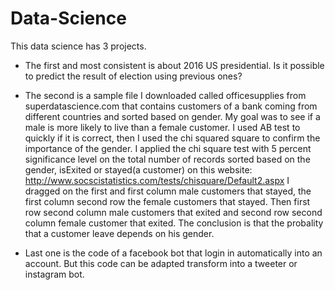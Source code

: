 # Data-Science

This data science has 3 projects. 

- The first and most consistent is about 2016 US  presidential. Is it possible to predict the result of election using previous ones?

- The second is a sample file I downloaded called officesupplies from superdatascience.com that contains customers of a bank coming from different countries and sorted based on gender. 
My goal was to see if a male is more likely to live than a female customer.
I used AB test to quickly if it is correct, then I used the chi squared square to confirm the importance of the gender. 
I applied the chi square test with 5 percent significance level on the total number of records sorted based on the gender, isExited or stayed(a customer) on this website: http://www.socscistatistics.com/tests/chisquare/Default2.aspx
I dragged on the first and first column male customers that stayed, the first column second row the female customers that stayed. Then first row second column male customers that exited and second row second column female customer that exited.
The conclusion is that the probality that a customer leave depends on his gender.

- Last one is the code of a facebook bot that login in automatically into an account. But this code can be adapted transform into a tweeter or instagram bot.
